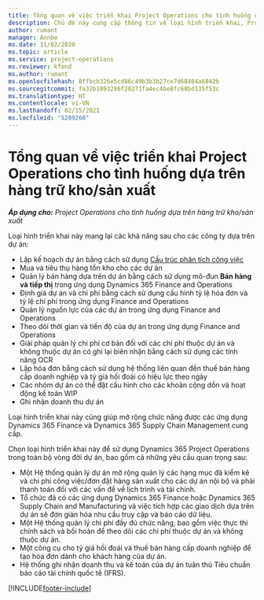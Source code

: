 ```yaml
---
title: Tổng quan về việc triển khai Project Operations cho tình huống dựa trên hàng trữ kho/sản xuất
description: Chủ đề này cung cấp thông tin về loại hình triển khai, Project Operations cho các tình huống dựa trên sản xuất/hàng trữ kho.
author: rumant
manager: Annbe
ms.date: 11/02/2020
ms.topic: article
ms.service: project-operations
ms.reviewer: kfend
ms.author: rumant
ms.openlocfilehash: 8ffbcb326e5cd86c49b3b3b27ce7d68404a6842b
ms.sourcegitcommit: fa32b1893286f20271fa4ec4be8fc68bd135f53c
ms.translationtype: HT
ms.contentlocale: vi-VN
ms.lasthandoff: 02/15/2021
ms.locfileid: "5289260"
---
```

# <a name="project-operations-for-stockedproduction-based-scenarios-deployment-overview"></a>Tổng quan về việc triển khai Project Operations cho tình huống dựa trên hàng trữ kho/sản xuất

_**Áp dụng cho:** Project Operations cho tình huống dựa trên hàng trữ kho/sản xuất_


Loại hình triển khai này mang lại các khả năng sau cho các công ty dựa trên dự án:

- Lập kế hoạch dự án bằng cách sử dụng [Cấu trúc phân tích công việc](work-breakdown-structures.md)
- Mua và tiêu thụ hàng tồn kho cho các dự án
- Quản lý bán hàng dựa trên dự án bằng cách sử dụng mô-đun **Bán hàng và tiếp thị** trong ứng dụng Dynamics 365 Finance and Operations
- Định giá dự án và chi phí bằng cách sử dụng cấu hình tỷ lệ hóa đơn và tỷ lệ chi phí trong ứng dụng Finance and Operations
- Quản lý nguồn lực của các dự án trong ứng dụng Finance and Operations
- Theo dõi thời gian và tiến độ của dự án trong ứng dụng Finance and Operations
- Giải pháp quản lý chi phí cơ bản đối với các chi phí thuộc dự án và không thuộc dự án có ghi lại biên nhận bằng cách sử dụng các tính năng OCR
- Lập hóa đơn bằng cách sử dụng hệ thống liên quan đến thuế bán hàng cấp doanh nghiệp và tỷ giá hối đoái có hiệu lực theo ngày
- Các nhóm dự án có thể đặt cấu hình cho các khoản cộng dồn và hoạt động kế toán WIP
- Ghi nhận doanh thu dự án

Loại hình triển khai này cũng giúp mở rộng chức năng được các ứng dụng Dynamics 365 Finance và Dynamics 365 Supply Chain Management cung cấp.

Chọn loại hình triển khai này để sử dụng Dynamics 365 Project Operations trong toàn bộ vòng đời dự án, bao gồm cả những yêu cầu quan trọng sau:

- Một Hệ thống quản lý dự án mở rộng quản lý các hạng mục đã kiểm kê và chi phí công việc/đơn đặt hàng sản xuất cho các dự án nội bộ và phải thanh toán đối với các vấn đề về lịch trình và tài chính.
- Tổ chức đã có các ứng dụng Dynamics 365 Finance hoặc Dynamics 365 Supply Chain and Manufacturing và việc tích hợp các giao dịch dựa trên dự án sẽ đơn giản hóa nhu cầu truy cập và báo cáo dữ liệu.
- Một Hệ thống quản lý chi phí đầy đủ chức năng, bao gồm việc thực thi chính sách và bồi hoàn để theo dõi các chi phí thuộc dự án và không thuộc dự án.
- Một công cụ cho tỷ giá hối đoái và thuế bán hàng cấp doanh nghiệp để tạo hóa đơn dành cho khách hàng của dự án.
- Hệ thống ghi nhận doanh thu và kế toán của dự án tuân thủ Tiêu chuẩn báo cáo tài chính quốc tế (IFRS).



[!INCLUDE[footer-include](../includes/footer-banner.md)]